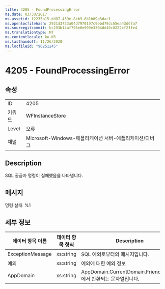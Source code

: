 ```yaml
---
title: 4205 - FoundProcessingError
ms.date: 03/30/2017
ms.assetid: f2235a15-dd87-439e-8cb9-8b1b89a3dacf
ms.openlocfilehash: 2931d3723a04d7970197c9ebd79dc65ea43d67a7
ms.sourcegitcommit: bc293b14af795e0e999e3304dd40c0222cf2ffe4
ms.translationtype: MT
ms.contentlocale: ko-KR
ms.lasthandoff: 11/26/2020
ms.locfileid: "96251245"
---
```

# <a name="4205---foundprocessingerror"></a>4205 - FoundProcessingError

## <a name="properties"></a>속성  
  
|||  
|-|-|  
|ID|4205|  
|키워드|WFInstanceStore|  
|Level|오류|  
|채널|Microsoft-Windows-애플리케이션 서버-애플리케이션/디버그|  
  
## <a name="description"></a>Description  

 SQL 공급자 명령이 실패했음을 나타냅니다.  
  
## <a name="message"></a>메시지  

 명령 실패: %1  
  
## <a name="details"></a>세부 정보  
  
|데이터 항목 이름|데이터 항목 형식|Description|  
|--------------------|--------------------|-----------------|  
|ExceptionMessage|xs:string|SQL 예외로부터의 메시지입니다.|  
|예외|xs:string|예외에 대한 예외 정보|  
|AppDomain|xs:string|AppDomain.CurrentDomain.FriendlyName에서 반환되는 문자열입니다.|
